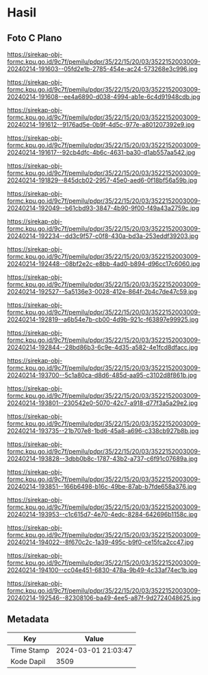 # Hasil

## Foto C Plano

https://sirekap-obj-formc.kpu.go.id/9c7f/pemilu/pdpr/35/22/15/20/03/3522152003009-20240214-191603--05fd2e1b-2785-454e-ac24-573268e3c996.jpg

https://sirekap-obj-formc.kpu.go.id/9c7f/pemilu/pdpr/35/22/15/20/03/3522152003009-20240214-191608--ee4a6890-d038-4994-ab1e-6c4d91948cdb.jpg

https://sirekap-obj-formc.kpu.go.id/9c7f/pemilu/pdpr/35/22/15/20/03/3522152003009-20240214-191612--9176ad5e-0b9f-4d5c-977e-a801207392e9.jpg

https://sirekap-obj-formc.kpu.go.id/9c7f/pemilu/pdpr/35/22/15/20/03/3522152003009-20240214-191617--92cb4dfc-4b6c-4631-ba30-d1ab557aa542.jpg

https://sirekap-obj-formc.kpu.go.id/9c7f/pemilu/pdpr/35/22/15/20/03/3522152003009-20240214-191829--845dcb02-2957-45e0-aed6-0f18bf56a59b.jpg

https://sirekap-obj-formc.kpu.go.id/9c7f/pemilu/pdpr/35/22/15/20/03/3522152003009-20240214-192049--b61cbd93-3847-4b90-9f00-f49a43a2759c.jpg

https://sirekap-obj-formc.kpu.go.id/9c7f/pemilu/pdpr/35/22/15/20/03/3522152003009-20240214-192234--dd3c9f57-c0f8-430a-bd3a-253eddf39203.jpg

https://sirekap-obj-formc.kpu.go.id/9c7f/pemilu/pdpr/35/22/15/20/03/3522152003009-20240214-192448--08bf2e2c-e8bb-4ad0-b894-d96cc17c6060.jpg

https://sirekap-obj-formc.kpu.go.id/9c7f/pemilu/pdpr/35/22/15/20/03/3522152003009-20240214-192527--5a5136e3-0028-412e-864f-2b4c7de47c59.jpg

https://sirekap-obj-formc.kpu.go.id/9c7f/pemilu/pdpr/35/22/15/20/03/3522152003009-20240214-192819--a6b54e7b-cb00-4d9b-921c-f63897e99925.jpg

https://sirekap-obj-formc.kpu.go.id/9c7f/pemilu/pdpr/35/22/15/20/03/3522152003009-20240214-192844--28bd86b3-6c9e-4d35-a582-4e1fcd8dfacc.jpg

https://sirekap-obj-formc.kpu.go.id/9c7f/pemilu/pdpr/35/22/15/20/03/3522152003009-20240214-193700--5c1a80ca-d8d6-485d-aa95-c3102d8f861b.jpg

https://sirekap-obj-formc.kpu.go.id/9c7f/pemilu/pdpr/35/22/15/20/03/3522152003009-20240214-193801--230542e0-5070-42c7-a918-d77f3a5a29e2.jpg

https://sirekap-obj-formc.kpu.go.id/9c7f/pemilu/pdpr/35/22/15/20/03/3522152003009-20240214-193735--21b707e8-1bd6-45a8-a696-c338cb927b8b.jpg

https://sirekap-obj-formc.kpu.go.id/9c7f/pemilu/pdpr/35/22/15/20/03/3522152003009-20240214-193828--3dbb0b8c-1787-43b2-a737-c6f91c07689a.jpg

https://sirekap-obj-formc.kpu.go.id/9c7f/pemilu/pdpr/35/22/15/20/03/3522152003009-20240214-193851--166b6498-b16c-49be-87ab-b7fde658a376.jpg

https://sirekap-obj-formc.kpu.go.id/9c7f/pemilu/pdpr/35/22/15/20/03/3522152003009-20240214-193953--c1c615d7-4e70-4edc-8284-642696b1158c.jpg

https://sirekap-obj-formc.kpu.go.id/9c7f/pemilu/pdpr/35/22/15/20/03/3522152003009-20240214-194022--8f670c2c-1a39-495c-b9f0-ce15fca2cc47.jpg

https://sirekap-obj-formc.kpu.go.id/9c7f/pemilu/pdpr/35/22/15/20/03/3522152003009-20240214-194100--cc04e451-6830-478a-9b49-4c33af74ec1b.jpg

https://sirekap-obj-formc.kpu.go.id/9c7f/pemilu/pdpr/35/22/15/20/03/3522152003009-20240214-192546--82308106-ba49-4ee5-a87f-9d2724048625.jpg


## Metadata

| Key        | Value               |
| ---------- | ------------------- |
| Time Stamp | 2024-03-01 21:03:47 |
| Kode Dapil | 3509                |



